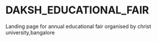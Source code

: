 # DAKSH_EDUCATIONAL_FAIR
Landing page for annual educational fair organised by christ university,bangalore
